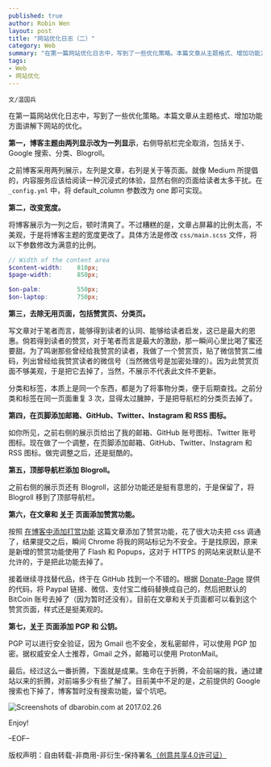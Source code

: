 ```yaml
---
published: true
author: Robin Wen
layout: post
title: "网站优化日志（二）"
category: Web
summary: "在第一篇网站优化日志中，写到了一些优化策略。本篇文章从主题格式、增加功能方面讲解下网站的优化。第一，博客主题由两列显示改为一列显示，右侧导航栏完全取消，包括关于、Google 搜索、分类、Blogroll。第二，改变宽度。第三，去除无用页面，包括赞赏页、分类页。第四，在页脚添加邮箱、GitHub、Twitter、Instagram 和 RSS 图标。第五，顶部导航栏添加 Blogroll。第六，在文章和关于页面添加赞赏功能。第七，关于页面添加 PGP 和 公钥。最后。经过这么一番折腾，下面就是成果。生命在于折腾，不会前端的我，通过建站以来的折腾，对前端多少有些了解了。目前美中不足的是，之前提供的 Google 搜索也下掉了，博客暂时没有搜索功能，留个坑吧。"
tags:
- Web
- 网站优化
---
```


`文/温国兵`

在第一篇网站优化日志中，写到了一些优化策略。本篇文章从主题格式、增加功能方面讲解下网站的优化。

**第一，博客主题由两列显示改为一列显示**，右侧导航栏完全取消，包括关于、Google 搜索、分类、Blogroll。

之前博客采用两列展示，左列是文章，右列是关于等页面。就像 Medium 所提倡的，内容服务应该给阅读一种沉浸式的体验，显然右侧的页面给读者太多干扰。在 `_config.yml` 中，将 default_column 参数改为 one 即可实现。

**第二，改变宽度。**

将博客展示为一列之后，顿时清爽了。不过糟糕的是，文章占屏幕的比例太高，不美观，于是将博客主题的宽度更改了。具体方法是修改 `css/main.scss` 文件，将以下参数修改为满意的比例。

``` scss
// Width of the content area
$content-width:    810px;
$page-width:       850px;

$on-palm:          550px;
$on-laptop:        750px;
```

**第三，去除无用页面，包括赞赏页、分类页。**

写文章对于笔者而言，能够得到读者的认同、能够给读者启发，这已是最大的恩惠。倘若得到读者的赞赏，对于笔者而言是最大的激励，那一瞬间心里比喝了蜜还要甜。为了鸣谢那些曾经给我赞赏的读者，我做了一个赞赏页，贴了微信赞赏二维码，列出曾经给我赞赏读者的微信号（当然微信号是加密处理的）。因为此赞赏页面不够美观，于是把它去掉了，当然，不展示不代表此文件不更新。

分类和标签，本质上是同一个东西，都是为了将事物分类，便于后期查找。之前分类和标签在同一页面重复 3 次，显得太过臃肿，于是把导航栏的分类页去掉了。

**第四，在页脚添加邮箱、GitHub、Twitter、Instagram 和 RSS 图标。**

如你所见，之前右侧的展示页给出了我的邮箱、GitHub 账号图标、Twitter 账号图标。现在做了一个调整，在页脚添加邮箱、GitHub、Twitter、Instagram 和 RSS 图标。做完调整之后，还是挺酷的。

**第五，顶部导航栏添加 Blogroll。**

之前右侧的展示页还有 Blogroll，这部分功能还是挺有意思的，于是保留了，将 Blogroll 移到了顶部导航栏。

**第六，在文章和 [关于](https://dbarobin.com/about) 页面添加赞赏功能。**

按照 [在博客中添加打赏功能](http://lilian.info/blog/2016/12/AddPayFunction.html) 这篇文章添加了赞赏功能，花了很大功夫把 css 调通了，结果提交之后，瞬间 Chrome 将我的网站标记为不安全。于是找原因，原来是新增的赞赏功能使用了 Flash 和 Popups，这对于 HTTPS 的网站来说默认是不允许的，于是把此功能去掉了。

接着继续寻找替代品，终于在 GitHub 找到一个不错的。根据 [Donate-Page](https://github.com/Kaiyuan/donate-page) 提供的代码，将 Paypal 链接、微信、支付宝二维码替换成自己的，然后把默认的 BitCoin 账号去掉了（因为暂时还没有）。目前在文章和关于页面都可以看到这个赞赏页面，样式还是挺美观的。

**第七，[关于](https://dbarobin.com/about) 页面添加 PGP 和 公钥。**

PGP 可以进行安全验证，因为 Gmail 也不安全，发私密邮件，可以使用 PGP 加密。据权威安全人士推荐，Gmail 之外，邮箱可以使用 ProtonMail。

最后。经过这么一番折腾，下面就是成果。生命在于折腾，不会前端的我，通过建站以来的折腾，对前端多少有些了解了。目前美中不足的是，之前提供的 Google 搜索也下掉了，博客暂时没有搜索功能，留个坑吧。

![Screenshots of dbarobin.com at 2017.02.26](https://dbarobin.com/images/dbarobin.com.screenshots.170226.png)

Enjoy!

–EOF–

版权声明：自由转载-非商用-非衍生-保持署名<a href="http://creativecommons.org/licenses/by-nc-nd/4.0/deed.zh" target="_blank">（创意共享4.0许可证）</a>
